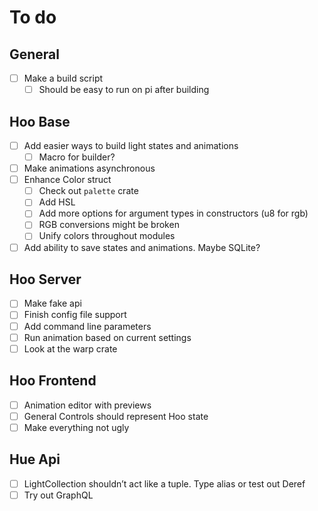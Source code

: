 # To do

## General
- [ ] Make a build script
    - [ ] Should be easy to run on pi after building

## Hoo Base
- [ ] Add easier ways to build light states and animations
    - [ ] Macro for builder?
- [ ] Make animations asynchronous
- [ ] Enhance Color struct
    - [ ] Check out `palette` crate
    - [ ] Add HSL
    - [ ] Add more options for argument types in constructors (u8 for rgb)
    - [ ] RGB conversions might be broken
    - [ ] Unify colors throughout modules
- [ ] Add ability to save states and animations. Maybe SQLite?

## Hoo Server
- [ ] Make fake api
- [ ] Finish config file support
- [ ] Add command line parameters
- [ ] Run animation based on current settings
- [ ] Look at the warp crate

## Hoo Frontend
- [ ] Animation editor with previews
- [ ] General Controls should represent Hoo state
- [ ] Make everything not ugly

## Hue Api
- [ ] LightCollection shouldn’t act like a tuple. Type alias or test out Deref
- [ ] Try out GraphQL
